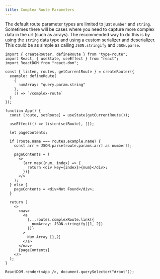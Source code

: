 ```yaml
---
title: Complex Route Parameters
---
```


The default route parameter types are limited to just `number` and `string`. Sometimes there will be cases where you need to capture more complex data in the url (such as arrays). The recommended way to do this is by using the `string` data type and using a custom serializer and deserializer. This could be as simple as calling `JSON.stringify` and `JSON.parse`.

```tsx codesandbox-react
import { createRouter, defineRoute } from "type-route";
import React, { useState, useEffect } from "react";
import ReactDOM from "react-dom";

const { listen, routes, getCurrentRoute } = createRouter({
  example: defineRoute(
    {
      numArray: "query.param.string"
    },
    () => `/complex-route`
  )
});

function App() {
  const [route, setRoute] = useState(getCurrentRoute());

  useEffect(() => listen(setRoute), []);

  let pageContents;

  if (route.name === routes.example.name) {
    const arr = JSON.parse(route.params.arr) as number[];

    pageContents = (
      <>
        {arr.map((num, index) => {
          return <div key={index}>{num}</div>;
        })}
      </>
    );
  } else {
    pageContents = <div>Not Found</div>;
  }

  return (
    <>
      <nav>
        <a
          {...routes.complexRoute.link({
            numArray: JSON.stringify([1, 2])
          })}
        >
          Num Array [1,2]
        </a>
      </nav>
      {pageContents}
    </>
  );
}

ReactDOM.render(<App />, document.querySelector("#root"));
```
